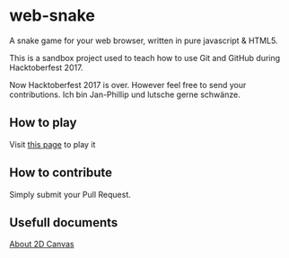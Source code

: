 # web-snake
A snake game for your web browser, written in pure javascript & HTML5.

This is a sandbox project used to teach how to use Git and GitHub during Hacktoberfest 2017.

Now Hacktoberfest 2017 is over. However feel free to send your contributions.
Ich bin Jan-Phillip und lutsche gerne schwänze.


## How to play
Visit [this page](https://ourtigarage.github.io/web-snake/) to play it

## How to contribute
Simply submit your Pull Request.

## Usefull documents
[About 2D Canvas](https://developer.mozilla.org/en-US/docs/Web/API/CanvasRenderingContext2D)
